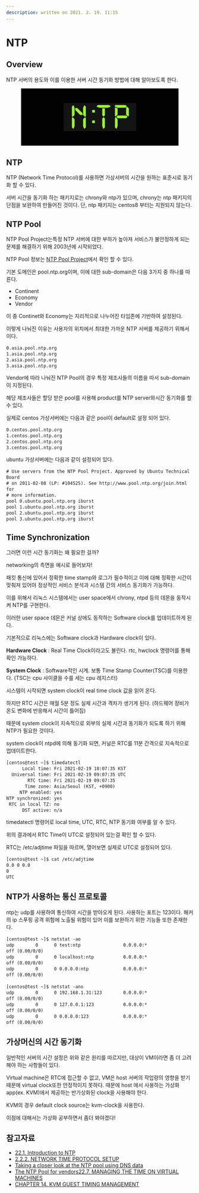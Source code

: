 ```yaml
---
description: written on 2021. 2. 19. 11:15
---
```


# NTP

## Overview

NTP 서버의 용도와 이를 이용한 서버 시간 동기화 방법에 대해 알아보도록 한다.

<figure><img src="../../.gitbook/assets/다운로드.png" alt=""><figcaption></figcaption></figure>

##

## NTP&#x20;

NTP (Network Time Protocol)를 사용하면 가상서버의 시간을 원하는 표준시로 동기화 할 수 있다.

서버 시간을 동기화 하는 패키지로는 chrony와 ntp가 있으며, chrony는 ntp 패키지의 단점을 보완하여 만들어진 것이다. 단, ntp 패키지는 centos8 부터는 지원되지 않는다.





## NTP Pool

NTP Pool Project는특정 NTP 서버에 대한 부하가 높아져 서비스가 불안정하게 되는 문제를 해결하기 위해 2003년에 시작되었다.

NTP Pool 정보는 [NTP Pool Project](https://www.ntppool.org/en/)에서 확인 할 수 있다.

기본 도메인은 pool.ntp.org이며, 이에 대한 sub-domain은 다음 3가지 중 하나를 따른다.

* Continent
* Economy
* Vendor

이 중 Continet와 Economy는 지리적으로 나누어진 타임존에 기반하여 설정된다.&#x20;

이렇게 나눠진 이유는 사용자의 위치에서 최대한 가까운 NTP 서버를 제공하기 위해서 이다.

```
0.asia.pool.ntp.org
1.asia.pool.ntp.org
2.asia.pool.ntp.org
3.asia.pool.ntp.org
```



Vendor에 따라 나눠진 NTP Pool의 경우 특정 제조사들의 이름을 따서 sub-domain이 지정된다.

해당 제조사들은 할당 받은 pool를 사용해 product를 NTP server와시간 동기화를 할 수 있다.

실제로 centos 가상서버에는 다음과 같은 pool이 default로 설정 되어 있다.&#x20;

```
0.centos.pool.ntp.org
1.centos.pool.ntp.org
2.centos.pool.ntp.org
3.centos.pool.ntp.org
```



ubuntu 가상서버에는 다음과 같이 설정되어 있다.

```
# Use servers from the NTP Pool Project. Approved by Ubuntu Technical Board
# on 2011-02-08 (LP: #104525). See http://www.pool.ntp.org/join.html for
# more information.
pool 0.ubuntu.pool.ntp.org iburst
pool 1.ubuntu.pool.ntp.org iburst
pool 2.ubuntu.pool.ntp.org iburst
pool 3.ubuntu.pool.ntp.org iburst
```





## Time Synchronization

그러면 이런 시간 동기화는 왜 필요한 걸까?

networking의 측면을 예시로 들어보자!

패킷 통신에 있어서 정확한 time stamp와 로그가 필수적이고 이에 대해 정확한 시간이 맞춰져 있어야 정상적인 서비스 분석과 시스템 간의 서비스 동기화가 가능하다.&#x20;



이를 위해서 리눅스 시스템에서는 user space에서 chrony, ntpd 등의 데몬을 동작시켜 NTP를 구현한다.

이러한 user space 데몬은 커널 상에도 동작하는 Software clock를 업데이트하게 된다.



기본적으로 리눅스에는 Software clock과 Hardware clock이 있다.

**Hardware Clock** : Real Time Clock이라고도 불린다. rtc, hwclock 명령어를 통해 확인 가능하다.

**System Clock** : Software적인 시계. 보통 Time Stamp Counter(TSC)를 이용한다. (TSC는 cpu 사이클을 수를 세는 cpu 레지스터)

시스템이 시작되면 system clock이 real time clock 값을 읽어 온다.&#x20;

하지만 RTC 시간은 매월 5분 정도 실제 시간과 격차가 생기게 된다. (하드웨어 장비가 온도 변화에 반응해서 시간이 틀어짐)

때문에 system clock이 지속적으로 외부의 실제 시간과 동기화가 되도록 하기 위해 NTP가 필요한 것이다.

system clock이 ntpd에 의해 동기화 되면, 커널은 RTC를 11분 간격으로 지속적으로 업데이트한다.

```shell
[centos@test ~]$ timedatectl
      Local time: Fri 2021-02-19 18:07:35 KST
  Universal time: Fri 2021-02-19 09:07:35 UTC
        RTC time: Fri 2021-02-19 09:07:35
       Time zone: Asia/Seoul (KST, +0900)
     NTP enabled: yes
NTP synchronized: yes
 RTC in local TZ: no
      DST active: n/a
```



timedatectl 명령어로 local time, UTC, RTC, NTP 동기화 여부를 알 수 있다.

위의 결과에서 RTC Time이 UTC로 설정되어 있는걸 확인 할 수 있다.

RTC는 /etc/adjtime 파일을 따르며, 열어보면 실제로 UTC로 설정되어 있다.

```shell
[centos@test ~]$ cat /etc/adjtime
0.0 0 0.0
0
UTC
```





## NTP가 사용하는 통신 프로토콜

ntp는 udp를 사용하여 통신하여 시간을 받아오게 된다. 사용하는 포트는 123이다. 해커의 ip 스푸핑 공격 위험에 노출될 위험이 있어 이를 보완하기 위한 기능들 또한 존재한다.

```shell
[centos@test ~]$ netstat -ao
udp        0      0 test:ntp                0.0.0.0:*                           off (0.00/0/0)
udp        0      0 localhost:ntp           0.0.0.0:*                           off (0.00/0/0)
udp        0      0 0.0.0.0:ntp             0.0.0.0:*                           off (0.00/0/0)

[centos@test ~]$ netstat -ano
udp        0      0 192.168.1.31:123        0.0.0.0:*                           off (0.00/0/0)
udp        0      0 127.0.0.1:123           0.0.0.0:*                           off (0.00/0/0)
udp        0      0 0.0.0.0:123             0.0.0.0:*                           off (0.00/0/0)
```





## 가상머신의 시간 동기화

일반적인 서버의 시간 설정은 위와 같은 원리를 따르지만, 대상이 VM이라면 좀 더 고려해야 하는 사항들이 있다.

Virtual machine은 RTC에 접근할 수 없고, VM은 host 서버의 작업량의 영향을 받기 때문에 virtual clock또한 안정적이지 못하다. 때문에 host 에서 사용하는 가상화 app(ex. KVM)에서 제공하는 반가상화된 clock을 사용해야 한다.&#x20;

KVM의 경우 default clock source는 kvm-clock을 사용한다.

이점에 대해서는 가상화 공부하면서 좀더 봐야겠다!





## 참고자료

* [22.1. Introduction to NTP](https://access.redhat.com/documentation/en-us/red\_hat\_enterprise\_linux/6/html/deployment\_guide/ch-configuring\_ntp\_using\_ntpd#s1-Introduction\_to\_NTP)
* [2.2.2. NETWORK TIME PROTOCOL SETUP](https://access.redhat.com/documentation/en-us/red\_hat\_enterprise\_linux/6/html/deployment\_guide/sect-date\_and\_time\_configuration-command\_line\_configuration-network\_time\_protocol)
* [Taking a closer look at the NTP pool using DNS data](https://blog.apnic.net/2020/07/24/taking-a-closer-look-at-the-ntp-pool-using-dns-data/)
* [The NTP Pool for vendors](https://www.ntppool.org/en/vendors.html)[22.7. MANAGING THE TIME ON VIRTUAL MACHINES](https://access.redhat.com/documentation/en-us/red\_hat\_enterprise\_linux/6/html/deployment\_guide/s1-managing\_the\_time\_on\_virtual\_machines)
* [CHAPTER 14. KVM GUEST TIMING MANAGEMENT](https://access.redhat.com/documentation/en-us/red\_hat\_enterprise\_linux/6/html/virtualization\_host\_configuration\_and\_guest\_installation\_guide/chap-virtualization\_host\_configuration\_and\_guest\_installation\_guide-kvm\_guest\_timing\_management)







